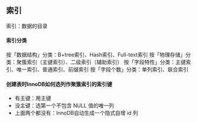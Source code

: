 ## 索引

索引：数据的目录

#### 索引分类

按「数据结构」分类：B+tree索引、Hash索引、Full-text索引
按「物理存储」分类：聚簇索引（主键索引）、二级索引（辅助索引）
按「字段特性」分类：主键索引、唯一索引、普通索引、前缀索引
按「字段个数」分类：单列索引、联合索引

#### 创建表时InnoDB如何选列作聚簇索引的索引键

- 有主键：用主键
- 没主键：选第一个不包含 NULL 值的唯一列
- 上面两个都没有：InnoDB自动生成一个隐式自增 id 列